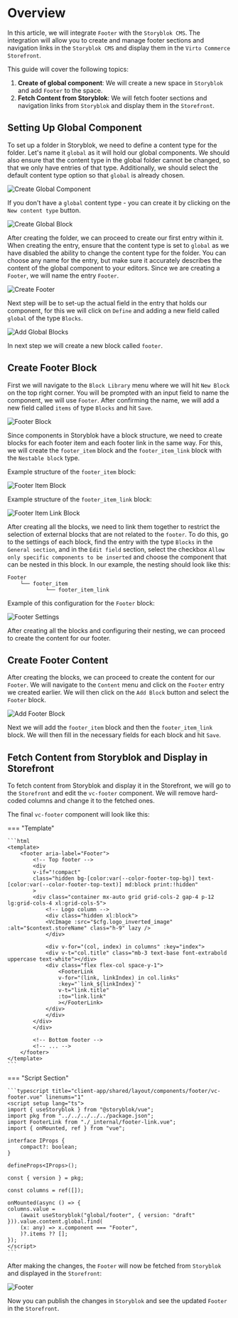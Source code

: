 # Overview

In this article, we will integrate `Footer` with the `Storyblok CMS`. The integration will allow you to create and manage footer sections and navigation links in the `Storyblok CMS` and display them in the `Virto Commerce Storefront`.

This guide will cover the following topics:

1. **Create of global component**: We will create a new space in `Storyblok` and add `Footer` to the space.
2. **Fetch Content from Storyblok**: We will fetch footer sections and navigation links from `Storyblok` and display them in the `Storefront`.

## Setting Up Global Component

To set up a folder in Storyblok, we need to define a content type for the folder. Let's name it `global` as it will hold our global components. We should also ensure that the content type in the global folder cannot be changed, so that we only have entries of that type. Additionally, we should select the default content type option so that `global` is already chosen.

![Create Global Component](../media/create-global-folder.png)

If you don't have a `global` content type - you can create it by clicking on the `New content type` button.

![Create Global Block](../media/create-global-block.png)

After creating the folder, we can proceed to create our first entry within it. When creating the entry, ensure that the content type is set to `global` as we have disabled the ability to change the content type for the folder. You can choose any name for the entry, but make sure it accurately describes the content of the global component to your editors. Since we are creating a `Footer`, we will name the entry `Footer`.

![Create Footer](../media/create-footer.png)

Next step will be to set-up the actual field in the entry that holds our component, for this we will click on `Define` and adding a new field called `global` of the type `Blocks`.

![Add Global Blocks](../media/add-global-blocks-footer.png)

In next step we will create a new block called `footer`.

## Create Footer Block

First we will navigate to the `Block Library` menu where we will hit `New Block` on the top right corner. You will be prompted with an input field to name the component, we will use `Footer`. After confirming the name, we will add a new field called `items` of type `Blocks` and hit `Save`.

![Footer Block](../media/footer-block.png)

Since components in Storyblok have a block structure, we need to create blocks for each footer item and each footer link in the same way. For this, we will create the `footer_item` block and the `footer_item_link` block with the `Nestable block` type.

Example structure of the `footer_item` block:

![Footer Item Block](../media/footer-item-block.png)

Example structure of the `footer_item_link` block:

![Footer Item Link Block](../media/footer-item-link-block.png)

After creating all the blocks, we need to link them together to restrict the selection of external blocks that are not related to the `footer`. To do this, go to the settings of each block, find the entry with the type `Blocks` in the `General section`, and in the `Edit field` section, select the checkbox `Allow only specific components to be inserted` and choose the component that can be nested in this block. In our example, the nesting should look like this:

```text
Footer
    └── footer_item
            └── footer_item_link
```


Example of this configuration for the `Footer` block:

![Footer Settings](../media/footer-settings.png)

After creating all the blocks and configuring their nesting, we can proceed to create the content for our footer.

## Create Footer Content

After creating the blocks, we can proceed to create the content for our `Footer`. We will navigate to the `Content` menu and click on the `Footer` entry we created earlier. We will then click on the `Add Block` button and select the `Footer` block.

![Add Footer Block](../media/add-footer-block.png)

Next we will add the `footer_item` block and then the `footer_item_link` block. We will then fill in the necessary fields for each block and hit `Save`.

## Fetch Content from Storyblok and Display in Storefront

To fetch content from Storyblok and display it in the Storefront, we will go to the `Storefront` and edit the `vc-footer` component. We will remove hard-coded columns and change it to the fetched ones.

The final `vc-footer` component will look like this:

=== "Template"

    ```html
    <template>
        <footer aria-label="Footer">
            <!-- Top footer -->
            <div
            v-if="!compact"
            class="hidden bg-[color:var(--color-footer-top-bg)] text-[color:var(--color-footer-top-text)] md:block print:!hidden"
            >
            <div class="container mx-auto grid grid-cols-2 gap-4 p-12 lg:grid-cols-4 xl:grid-cols-5">
                <!-- Logo column -->
                <div class="hidden xl:block">
                <VcImage :src="$cfg.logo_inverted_image" :alt="$context.storeName" class="h-9" lazy />
                </div>

                <div v-for="(col, index) in columns" :key="index">
                <div v-t="col.title" class="mb-3 text-base font-extrabold uppercase text-white"></div>
                <div class="flex flex-col space-y-1">
                    <FooterLink
                    v-for="(link, linkIndex) in col.links"
                    :key="`link_${linkIndex}`"
                    v-t="link.title"
                    :to="link.link"
                    ></FooterLink>
                </div>
                </div>
            </div>
            </div>

            <!-- Bottom footer -->
            <!-- ... -->
        </footer>
    </template>
    ```

=== "Script Section"

    ```typescript title="client-app/shared/layout/components/footer/vc-footer.vue" linenums="1"
    <script setup lang="ts">
    import { useStoryblok } from "@storyblok/vue";
    import pkg from "../../../../../package.json";
    import FooterLink from "./_internal/footer-link.vue";
    import { onMounted, ref } from "vue";

    interface IProps {
        compact?: boolean;
    }

    defineProps<IProps>();

    const { version } = pkg;

    const columns = ref([]);

    onMounted(async () => {
    columns.value =
        (await useStoryblok("global/footer", { version: "draft" })).value.content.global.find(
        (x: any) => x.component === "Footer",
        )?.items ?? [];
    });
    </script>
    ```

After making the changes, the `Footer` will now be fetched from `Storyblok` and displayed in the `Storefront`:

![Footer](../media/footer.png)

Now you can publish the changes in `Storyblok` and see the updated `Footer` in the `Storefront`.
